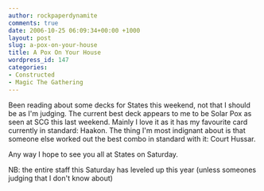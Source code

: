 ```yaml
---
author: rockpaperdynamite
comments: true
date: 2006-10-25 06:09:34+00:00 +1000
layout: post
slug: a-pox-on-your-house
title: A Pox On Your House
wordpress_id: 147
categories:
- Constructed
- Magic The Gathering
---
```


Been reading about some decks for States this weekend, not that I should be as I'm judging. The current best deck appears to me to be Solar Pox as seen at SCG this last weekend. Mainly I love it as it has my favourite card currently in standard: Haakon. The thing I'm most indignant about is that someone else worked out the best combo in standard with it: Court Hussar.

Any way I hope to see you all at States on Saturday.

NB: the entire staff this Saturday has leveled up this year (unless someones judging that I don't know about)
